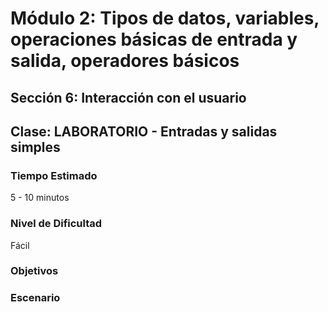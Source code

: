 # Módulo 2: Tipos de datos, variables, operaciones básicas de entrada y salida, operadores básicos 
## Sección 6: Interacción con el usuario
## Clase: LABORATORIO - Entradas y salidas simples

### Tiempo Estimado

5 - 10 minutos

### Nivel de Dificultad

Fácil

### Objetivos
 


### Escenario

